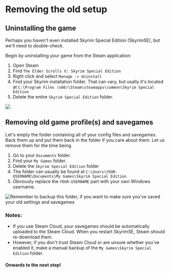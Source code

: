 # Removing the old setup

## Uninstalling the game

Perhaps you haven't even installed Skyrim Special Edition (SkyrimSE), but we'll need to double-check.

Begin by uninstalling your game from the Steam application:

1. Open Steam
2. Find `The Elder Scrolls V: Skyrim Special Edition`
3. Right click and select `Manage -> Uninstall`
4. Find your Skyrim installation folder. That can vary, but usally it's located at `C:\Program Files (x86)\Steam\steamapps\common\Skyrim Special Edition`
5. Delete the entire `Skyrim Special Edition` folder.

![](https://shx.is/5Bi9WQc8d.png)

## Removing old game profile(s) and savegames

Let's empty the folder containing all of your config files and savegames. Back them up and put them back in the folder if you care about them. Let us remove them for the time being.

1. Go to your `Documents` folder.
2. Find your `My Games` folder.
3. Delete the `Skyrim Special Edition` folder
4. The folder can usually be found at `C:\Users\YOUR-USERNAME\Documents\My Games\Skyrim Special Edition`
5. Obviously replace the `YOUR-USERNAME` part with your own Windows username.

![Remember to backup this folder, if you want to make sure you've saved your old settings and savegames](https://shx.is/5Bi9L78r2.png)

### **Notes:**

* If you use Steam Cloud, your savegames should be automatically uploaded to the Steam Cloud. When you restart SkyrimSE, Steam should re-download them.
* However, if you don't trust Steam Cloud or are unsure whether you've enabled it, make a manual backup of the `My Games\Skyrim Special Edition` folder.

#### Onwards to the next step!
